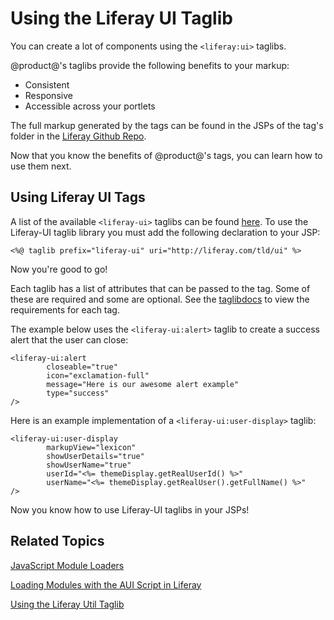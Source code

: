 # Using the Liferay UI Taglib [](id=using-the-liferay-ui-taglib)

You can create a lot of components using the `<liferay:ui>` taglibs.

@product@'s taglibs provide the following benefits to your markup:

- Consistent
- Responsive
- Accessible across your portlets

The full markup generated by the tags can be found in the JSPs of the tag's 
folder in the [Liferay Github Repo](https://github.com/liferay/liferay-portal/tree/master/portal-web/docroot/html/taglib/ui).

Now that you know the benefits of @product@'s tags, you can learn how to use
them next.

## Using Liferay UI Tags [](id=using-liferay-ui-tags)

A list of the available `<liferay-ui>` taglibs can be found [here](@platform-ref@/7.0-latest/taglibs/util-taglib/). 
To use the Liferay-UI taglib library you must add the following declaration to
your JSP:

    <%@ taglib prefix="liferay-ui" uri="http://liferay.com/tld/ui" %>

Now you're good to go!

Each taglib has a list of attributes that can be passed to the tag. Some of
these are required and some are optional. See the
[taglibdocs](https://docs.liferay.com/portal/7.0-latest/taglibs/util-taglib/liferay-ui/tld-summary.html) 
to view the requirements for each tag.

The example below uses the `<liferay-ui:alert>` taglib to create a success alert
that the user can close:

    <liferay-ui:alert
            closeable="true"
            icon="exclamation-full"
            message="Here is our awesome alert example"
            type="success"
    />

Here is an example implementation of a `<liferay-ui:user-display>` taglib:

    <liferay-ui:user-display
            markupView="lexicon"
            showUserDetails="true"
            showUserName="true"
            userId="<%= themeDisplay.getRealUserId() %>"
            userName="<%= themeDisplay.getRealUser().getFullName() %>"
    />
 
Now you know how to use Liferay-UI taglibs in your JSPs!
 
## Related Topics [](id=related-topics)

[JavaScript Module Loaders](/develop/tutorials/-/knowledge_base/7-0/javascript-module-loaders)

[Loading Modules with the AUI Script in Liferay](/develop/tutorials/-/knowledge_base/7-0/loading-modules-with-aui-script-in-liferay)

[Using the Liferay Util Taglib](/develop/tutorials/-/knowledge_base/7-0/using-the-liferay-util-taglib)
